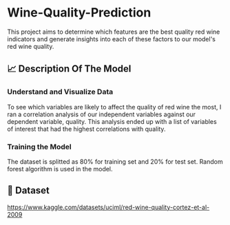 # Wine-Quality-Prediction
This project aims to determine which features are the best quality red wine indicators and generate insights into each of these factors to our model's red wine quality.

## :chart_with_upwards_trend: Description Of The Model
### Understand and Visualize Data
To see which variables are likely to affect the quality of red wine the most, I ran a correlation analysis of our independent variables against our dependent variable, quality. This analysis ended up with a list of variables of interest that had the highest correlations with quality.

### Training the Model
The dataset is splitted as 80% for training set and 20% for test set. Random forest algorithm is used in the model.

## :wine_glass:	 Dataset
https://www.kaggle.com/datasets/uciml/red-wine-quality-cortez-et-al-2009
